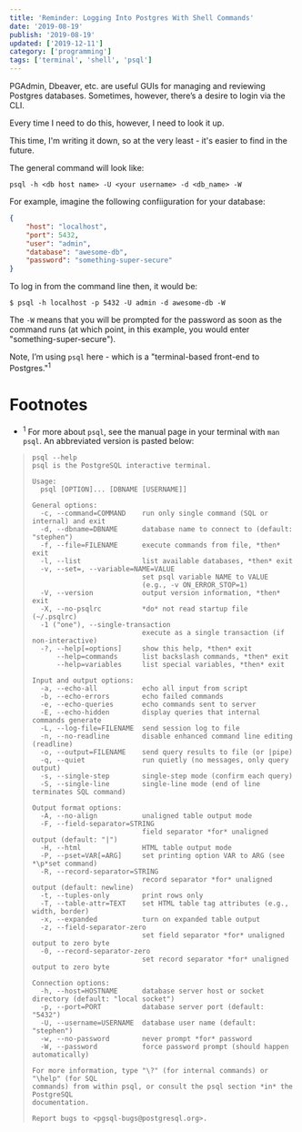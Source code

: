 ```yaml
---
title: 'Reminder: Logging Into Postgres With Shell Commands'
date: '2019-08-19'
publish: '2019-08-19'
updated: ['2019-12-11']
category: ['programming']
tags: ['terminal', 'shell', 'psql']
---
```


PGAdmin, Dbeaver, etc. are useful GUIs for managing and reviewing Postgres databases. Sometimes, however, there’s a desire to login via the CLI.

Every time I need to do this, however, I need to look it up.

This time, I'm writing it down, so at the very least - it's easier to find in the future.

The general command will look like:

```shell
psql -h <db host name> -U <your username> -d <db_name> -W
```

For example, imagine the following confiiguration for your database:

```json
{
    "host": "localhost",
    "port": 5432,
    "user": "admin",
    "database": "awesome-db",
    "password": "something-super-secure"
}
```

To log in from the command line then, it would be:

```shell
$ psql -h localhost -p 5432 -U admin -d awesome-db -W
```

The `-W` means that you will be prompted for the password as soon as the command runs (at which point, in this example, you would enter "something-super-secure").

Note, I’m using `psql` here - which is a "terminal-based front-end to Postgres."<sup>1</sup>

# Footnotes

-   <sup>1</sup> For more about `psql`, see the manual page in your terminal with `man psql`. An abbreviated version is pasted below:

> ```shell
> psql --help
> psql is the PostgreSQL interactive terminal.
>
> Usage:
>   psql [OPTION]... [DBNAME [USERNAME]]
>
> General options:
>   -c, --command=COMMAND    run only single command (SQL or internal) and exit
>   -d, --dbname=DBNAME      database name to connect to (default: "stephen")
>   -f, --file=FILENAME      execute commands from file, *then* exit
>   -l, --list               list available databases, *then* exit
>   -v, --set=, --variable=NAME=VALUE
>                            set psql variable NAME to VALUE
>                            (e.g., -v ON_ERROR_STOP=1)
>   -V, --version            output version information, *then* exit
>   -X, --no-psqlrc          *do* not read startup file (~/.psqlrc)
>   -1 ("one"), --single-transaction
>                            execute as a single transaction (if non-interactive)
>   -?, --help[=options]     show this help, *then* exit
>       --help=commands      list backslash commands, *then* exit
>       --help=variables     list special variables, *then* exit
>
> Input and output options:
>   -a, --echo-all           echo all input from script
>   -b, --echo-errors        echo failed commands
>   -e, --echo-queries       echo commands sent to server
>   -E, --echo-hidden        display queries that internal commands generate
>   -L, --log-file=FILENAME  send session log to file
>   -n, --no-readline        disable enhanced command line editing (readline)
>   -o, --output=FILENAME    send query results to file (or |pipe)
>   -q, --quiet              run quietly (no messages, only query output)
>   -s, --single-step        single-step mode (confirm each query)
>   -S, --single-line        single-line mode (end of line terminates SQL command)
>
> Output format options:
>   -A, --no-align           unaligned table output mode
>   -F, --field-separator=STRING
>                            field separator *for* unaligned output (default: "|")
>   -H, --html               HTML table output mode
>   -P, --pset=VAR[=ARG]     set printing option VAR to ARG (see *\p*set command)
>   -R, --record-separator=STRING
>                            record separator *for* unaligned output (default: newline)
>   -t, --tuples-only        print rows only
>   -T, --table-attr=TEXT    set HTML table tag attributes (e.g., width, border)
>   -x, --expanded           turn on expanded table output
>   -z, --field-separator-zero
>                            set field separator *for* unaligned output to zero byte
>   -0, --record-separator-zero
>                            set record separator *for* unaligned output to zero byte
>
> Connection options:
>   -h, --host=HOSTNAME      database server host or socket directory (default: "local socket")
>   -p, --port=PORT          database server port (default: "5432")
>   -U, --username=USERNAME  database user name (default: "stephen")
>   -w, --no-password        never prompt *for* password
>   -W, --password           force password prompt (should happen automatically)
>
> For more information, type "\?" (for internal commands) or "\help" (for SQL
> commands) from within psql, or consult the psql section *in* the PostgreSQL
> documentation.
>
> Report bugs to <pgsql-bugs@postgresql.org>.
> ```
